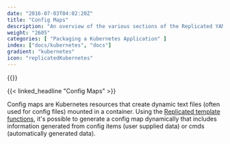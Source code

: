 ```yaml
---
date: "2016-07-03T04:02:20Z"
title: "Config Maps"
description: "An overview of the various sections of the Replicated YAML."
weight: "2605"
categories: [ "Packaging a Kubernetes Application" ]
index: ["docs/kubernetes", "docs"]
gradient: "kubernetes"
icon: "replicatedKubernetes"
---
```


{{<legacynotice>}}

{{< linked_headline "Config Maps" >}}

Config maps are Kubernetes resources that create dynamic text files (often used for config files) mounted in a container. Using the [Replicated template functions](../template-functions), it's possible to generate a config map dynamically that includes information generated from config items (user supplied data) or cmds (automatically generated data).

